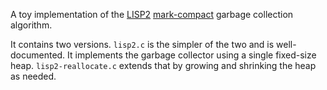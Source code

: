 A toy implementation of the [LISP2][] [mark-compact][] garbage collection algorithm.

It contains two versions. `lisp2.c` is the simpler of the two and is well-documented. It implements the garbage collector using a single fixed-size heap. `lisp2-reallocate.c` extends that by growing and shrinking the heap as needed.

[lisp2]: http://en.wikipedia.org/wiki/Mark-compact_algorithm#LISP2_Algorithm
[mark-compact]: http://en.wikipedia.org/wiki/Mark-compact_algorithm
